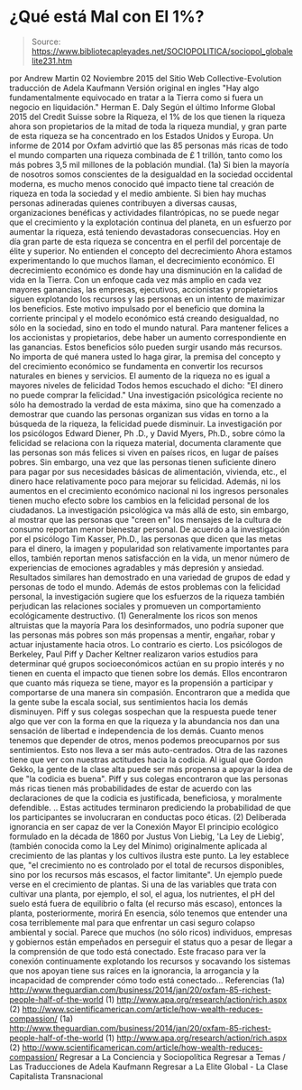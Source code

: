 # ¿Qué está Mal con El 1%?

> Source: https://www.bibliotecapleyades.net/SOCIOPOLITICA/sociopol_globalelite231.htm

por Andrew Martin 02 Noviembre 2015
del Sitio Web Collective-Evolution
traducción de Adela Kaufmann Versión original en ingles
"Hay algo fundamentalmente equivocado
en tratar a la Tierra como si fuera
un negocio en liquidación." Herman E. Daly
Según el último Informe Global 2015 del Credit Suisse sobre la Riqueza, el 1% de los que tienen la riqueza ahora son propietarios de la mitad de toda la riqueza mundial, y gran parte de esta riqueza se ha concentrado en los Estados Unidos y Europa.
Un informe de 2014 por Oxfam advirtió que las 85 personas más ricas de todo el mundo comparten una riqueza combinada de £ 1 trillón, tanto como los más pobres 3,5 mil millones de la población mundial. (1a)
Si bien la mayoría de nosotros somos conscientes de la desigualdad en la sociedad occidental moderna, es mucho menos conocido qué impacto tiene tal creación de riqueza en toda la sociedad y el medio ambiente.
Si bien hay muchas personas adineradas quienes contribuyen a diversas causas, organizaciones benéficas y actividades filantrópicas, no se puede negar que el crecimiento y la explotación continua del planeta, en un esfuerzo por aumentar la riqueza, está teniendo devastadoras consecuencias.
Hoy en día gran parte de esta riqueza se concentra en el perfil del porcentaje de élite y superior.
No entienden el concepto del decrecimiento Ahora estamos experimentando lo que muchos llaman, el decrecimiento económico.
El decrecimiento económico es donde hay una disminución en la calidad de vida en la Tierra. Con un enfoque cada vez más amplio en cada vez mayores ganancias, las empresas, ejecutivos, accionistas y propietarios siguen explotando los recursos y las personas en un intento de maximizar los beneficios.
Este motivo impulsado por el beneficio que domina la corriente principal y el modelo económico está creando desigualdad, no sólo en la sociedad, sino en todo el mundo natural.
Para mantener felices a los accionistas y propietarios, debe haber un aumento correspondiente en las ganancias. Estos beneficios sólo pueden surgir usando más recursos.
No importa de qué manera usted lo haga girar, la premisa del concepto y del crecimiento económico se fundamenta en convertir los recursos naturales en bienes y servicios.
El aumento de la riqueza no es igual a mayores niveles de felicidad Todos hemos escuchado el dicho:
"El dinero no puede comprar la felicidad."
Una investigación psicológica reciente no sólo ha demostrado la verdad de esta máxima, sino que ha comenzado a demostrar que cuando las personas organizan sus vidas en torno a la búsqueda de la riqueza, la felicidad puede disminuir.
La investigación por los psicólogos Edward Diener, Ph .D., y David Myers, Ph.D., sobre cómo la felicidad se relaciona con la riqueza material, documenta claramente que las personas son más felices si viven en países ricos, en lugar de países pobres.
Sin embargo, una vez que las personas tienen suficiente dinero para pagar por sus necesidades básicas de alimentación, vivienda, etc., el dinero hace relativamente poco para mejorar su felicidad. Además, ni los aumentos en el crecimiento económico nacional ni los ingresos personales tienen mucho efecto sobre los cambios en la felicidad personal de los ciudadanos.
La investigación psicológica va más allá de esto, sin embargo, al mostrar que las personas que "creen en" los mensajes de la cultura de consumo reportan menor bienestar personal.
De acuerdo a la investigación por el psicólogo Tim Kasser, Ph.D., las personas que dicen que las metas para el dinero, la imagen y popularidad son relativamente importantes para ellos, también reportan menos satisfacción en la vida, un menor número de experiencias de emociones agradables y más depresión y ansiedad.
Resultados similares han demostrado en una variedad de grupos de edad y personas de todo el mundo.
Además de estos problemas con la felicidad personal, la investigación sugiere que los esfuerzos de la riqueza también perjudican las relaciones sociales y promueven un comportamiento ecológicamente destructivo. (1)
Generalmente los ricos son menos altruistas que la mayoría Para los desinformados, uno podría suponer que las personas más pobres son más propensas a mentir, engañar, robar y actuar injustamente hacia otros. Lo contrario es cierto.
Los psicólogos de Berkeley, Paul Piff y Dacher Keltner realizaron varios estudios para determinar qué grupos socioeconómicos actúan en su propio interés y no tienen en cuenta el impacto que tienen sobre los demás.
Ellos encontraron que cuanto más riqueza se tiene, mayor es la propensión a participar y comportarse de una manera sin compasión. Encontraron que a medida que la gente sube la escala social, sus sentimientos hacia los demás disminuyen.
Piff y sus colegas sospechan que la respuesta puede tener algo que ver con la forma en que la riqueza y la abundancia nos dan una sensación de libertad e independencia de los demás.
Cuanto menos tenemos que depender de otros, menos podemos preocuparnos por sus sentimientos. Esto nos lleva a ser más auto-centrados. Otra de las razones tiene que ver con nuestras actitudes hacia la codicia. Al igual que Gordon Gekko, la gente de la clase alta puede ser más propensa a apoyar la idea de que "la codicia es buena".
Piff y sus colegas encontraron que las personas más ricas tienen más probabilidades de estar de acuerdo con las declaraciones de que la codicia es justificada, beneficiosa, y moralmente defendible. ..
Estas actitudes terminaron prediciendo la probabilidad de que los participantes se involucraran en conductas poco éticas. (2)
Deliberada ignorancia en ser capaz de ver la Conexión Mayor El principio ecológico formulado en la década de 1860 por Justus Von Liebig, 'La Ley de Liebig', (también conocida como la Ley del Mínimo) originalmente aplicada al crecimiento de las plantas y los cultivos ilustra este punto.
La ley establece que,
"el crecimiento no es controlado por el total de recursos disponibles, sino por los recursos más escasos, el factor limitante".
Un ejemplo puede verse en el crecimiento de plantas.
Si una de las variables que trata con cultivar una planta, por ejemplo, el sol, el agua, los nutrientes, el pH del suelo está fuera de equilibrio o falta (el recurso más escaso), entonces la planta, posteriormente, morirá
En esencia, sólo tenemos que entender una cosa terriblemente mal para que enfrentar un casi seguro colapso ambiental y social. Parece que muchos (no sólo ricos) individuos, empresas y gobiernos están empeñados en perseguir el status quo a pesar de llegar a la comprensión de que todo está conectado.
Este fracaso para ver la conexión continuamente explotando los recursos y socavando los sistemas que nos apoyan tiene sus raíces en la ignorancia, la arrogancia y la incapacidad de comprender cómo todo está conectado...
Referencias
(1a) http://www.theguardian.com/business/2014/jan/20/oxfam-85-richest-people-half-of-the-world (1) http://www.apa.org/research/action/rich.aspx (2) http://www.scientificamerican.com/article/how-wealth-reduces-compassion/
(1a) http://www.theguardian.com/business/2014/jan/20/oxfam-85-richest-people-half-of-the-world (1) http://www.apa.org/research/action/rich.aspx
(2) http://www.scientificamerican.com/article/how-wealth-reduces-compassion/
Regresar a La Conciencia y Sociopolítica
Regresar a Temas / Las Traducciones de Adela Kaufmann
Regresar a La Elite Global - La Clase Capitalista Transnacional
